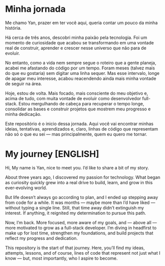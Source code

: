 # Minha jornada
Me chamo Yan, prazer em ter você aqui, queria contar um pouco da minha história.

Há cerca de três anos, descobri minha paixão pela tecnologia. Foi um momento de curiosidade que acabou se transformando em uma vontade real de construir, aprender e crescer nesse universo que não para de evoluir.

No entanto, como a vida nem sempre segue o roteiro que a gente planeja, acabei me afastando do código por um tempo. Foram meses (talvez mais do que eu gostaria) sem digitar uma linha sequer. Mas esse intervalo, longe de apagar meu interesse, acabou reacendendo ainda mais minha vontade de seguir na área.

Hoje, estou de volta. Mais focado, mais consciente do meu objetivo e, acima de tudo, com muita vontade de evoluir como desenvolvedor full-stack. Estou mergulhando de cabeça para recuperar o tempo longe, consolidar as bases e construir projetos que mostrem meu progresso e minha dedicação.

Este repositório é o inicio dessa jornada. Aqui você vai encontrar minhas ideias, tentativas, aprendizados e, claro, linhas de código que representam não só o que eu sei — mas principalmente, quem eu quero me tornar.

# My journey [ENGLISH]
Hi, My name is Yan, nice to meet you. I’d like to share a bit of my story.

About three years ago, I discovered my passion for technology. What began as curiosity quickly grew into a real drive to build, learn, and grow in this ever-evolving world.

But life doesn’t always go according to plan, and I ended up stepping away from code for a while. It was months — maybe more than I’d have liked — without typing a single line. Still, that time away didn’t extinguish my interest. If anything, it reignited my determination to pursue this path.

Now, I’m back. More focused, more aware of my goals, and — above all — more motivated to grow as a full-stack developer. I’m diving in headfirst to make up for lost time, strengthen my foundations, and build projects that reflect my progress and dedication.

This repository is the start of that journey. Here, you’ll find my ideas, attempts, lessons, and of course, lines of code that represent not just what I know — but, most importantly, who I aspire to become.
